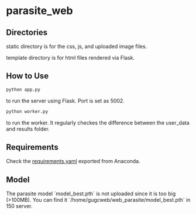 # parasite_web

<h2>Directories</h2>

<p>static directory is for the css, js, and uploaded image files.</p>
<p>template directory is for html files rendered via Flask.</p>


<h2>How to Use</h2>

```bash
python app.py
```
 <p>to run the server using Flask. Port is set as 5002.</p>

```bash
python worker.py
``` 
<p>to run the worker. It regularly checkes the difference between the user_data and results folder.</p>

<h2>Requirements</h2>

Check the [requirements.yaml](requirements.yaml) exported from Anaconda.

<h2>Model</h2>
<p>The parasite model `model_best.pth` is not uploaded since it is too big (>100MB).
You can find it `/home/gugcweb/web_parasite/model_best.pth` in 150 server.</p>

